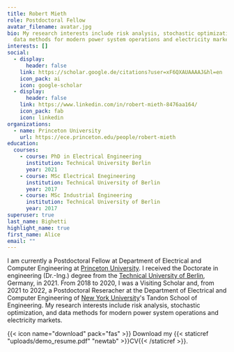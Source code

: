```yaml
---
title: Robert Mieth
role: Postdoctoral Fellow
avatar_filename: avatar.jpg
bio: My research interests include risk analysis, stochastic optimization, and
  data methods for modern power system operations and electricity markets.
interests: []
social:
  - display:
      header: false
    link: https://scholar.google.de/citations?user=xF6QXAUAAAAJ&hl=en
    icon_pack: ai
    icon: google-scholar
  - display:
      header: false
    link: https://www.linkedin.com/in/robert-mieth-8476aa164/
    icon_pack: fab
    icon: linkedin
organizations:
  - name: Princeton University
    url: https://ece.princeton.edu/people/robert-mieth
education:
  courses:
    - course: PhD in Electrical Engineering
      institution: Technical University Berlin
      year: 2021
    - course: MSc Electrical Enegineering
      institution: Technical University of Berlin
      year: 2017
    - course: MSc Industrial Engineering
      institution: Technical University of Berlin
      year: 2017
superuser: true
last_name: Bighetti
highlight_name: true
first_name: Alice
email: ""
---
```


I am currently a Postdoctoral Fellow at Department of Electrical and Computer Engineering at [Princeton University](https://ece.princeton.edu/people/robert-mieth). I received the Doctorate in engineering (Dr.-Ing.) degree from the [Technical University of Berlin](https://www.control.tu-berlin.de/Welcome), Germany, in 2021. From 2018 to 2020, I was a Visiting Scholar and, from 2021 to 2022, a Postdoctoral Reseracher at the Department of Electrical and Computer Engineering of [New York University](https://engineering.nyu.edu/)'s Tandon School of Engineering. My research interests include risk analysis, stochastic optimization, and data methods for modern power system operations and electricity markets.

{{< icon name="download" pack="fas" >}} Download my {{< staticref "uploads/demo_resume.pdf" "newtab" >}}CV{{< /staticref >}}.
